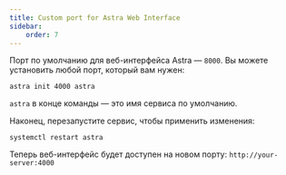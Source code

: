 ```yaml
---
title: Custom port for Astra Web Interface
sidebar:
    order: 7
---
```


Порт по умолчанию для веб-интерфейса Astra — `8000`. Вы можете установить любой порт, который вам нужен:

```
astra init 4000 astra
```

`astra` в конце команды — это имя сервиса по умолчанию.

Наконец, перезапустите сервис, чтобы применить изменения:

```
systemctl restart astra
```

Теперь веб-интерфейс будет доступен на новом порту: `http://your-server:4000`